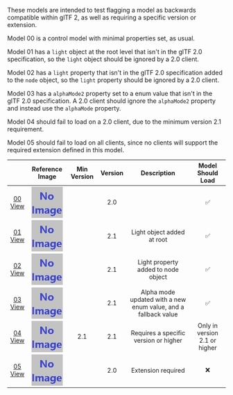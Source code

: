 These models are intended to test flagging a model as backwards compatible within glTF 2, as well as requiring a specific version or extension.  

Model 00 is a control model with minimal properties set, as usual.  

Model 01 has a `light` object at the root level that isn't in the glTF 2.0 specification,
so the `light` object should be ignored by a 2.0 client.  

Model 02 has a `light` property that isn't in the glTF 2.0 specification added to the `node` object,
so the `light` property should be ignored by a 2.0 client.  

Model 03 has a `alphaMode2` property set to a enum value that isn't in the glTF 2.0 specification.
A 2.0 client should ignore the `alphaMode2` property and instead use the `alphaMode` property.  

Model 04 should fail to load on a 2.0 client, due to the minimum version 2.1 requirement.  

Model 05 should fail to load on all clients, since no clients will support the required extension defined in this model.  

|   | Reference Image | Min Version | Version | Description | Model Should Load |
| :---: | :---: | :---: | :---: | :---: | :---: |
| [00](Compatibility_00.gltf)<br>[View](https://bghgary.github.io/glTF-Asset-Generator/Preview/BabylonJS/?fileName=Compatibility_00.gltf) | [<img src="Thumbnails/Compatibility_00.png" align="middle">](ReferenceImages/Compatibility_00.png) |   | 2.0 |   | :white_check_mark: |
| [01](Compatibility_01.gltf)<br>[View](https://bghgary.github.io/glTF-Asset-Generator/Preview/BabylonJS/?fileName=Compatibility_01.gltf) | [<img src="Thumbnails/Compatibility_01.png" align="middle">](ReferenceImages/Compatibility_01.png) |   | 2.1 | Light object added at root | :white_check_mark: |
| [02](Compatibility_02.gltf)<br>[View](https://bghgary.github.io/glTF-Asset-Generator/Preview/BabylonJS/?fileName=Compatibility_02.gltf) | [<img src="Thumbnails/Compatibility_02.png" align="middle">](ReferenceImages/Compatibility_02.png) |   | 2.1 | Light property added to node object | :white_check_mark: |
| [03](Compatibility_03.gltf)<br>[View](https://bghgary.github.io/glTF-Asset-Generator/Preview/BabylonJS/?fileName=Compatibility_03.gltf) | [<img src="Thumbnails/Compatibility_03.png" align="middle">](ReferenceImages/Compatibility_03.png) |   | 2.1 | Alpha mode updated with a new enum value, and a fallback value | :white_check_mark: |
| [04](Compatibility_04.gltf)<br>[View](https://bghgary.github.io/glTF-Asset-Generator/Preview/BabylonJS/?fileName=Compatibility_04.gltf) | [<img src="Thumbnails/Compatibility_04.png" align="middle">](ReferenceImages/Compatibility_04.png) | 2.1 | 2.1 | Requires a specific version or higher | Only in version 2.1 or higher |
| [05](Compatibility_05.gltf)<br>[View](https://bghgary.github.io/glTF-Asset-Generator/Preview/BabylonJS/?fileName=Compatibility_05.gltf) | [<img src="Thumbnails/Compatibility_05.png" align="middle">](ReferenceImages/Compatibility_05.png) |   | 2.0 | Extension required | :x: |


